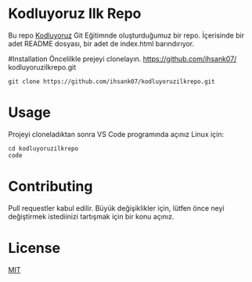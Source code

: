 # Kodluyoruz Ilk Repo
Bu repo [Kodluyoruz](kodluyoruz.org) Git Eğitimnde oluşturduğumuz bir repo. İçerisinde bir adet README dosyası, bir adet de index.html barındırıyor.

#Installation
Öncelilkle prejeyi clonelayın. https://github.com/ihsank07/
kodluyoruzilkrepo.git


```
git clone https://github.com/ihsank07/kodluyoruzilkrepo.git
```

# Usage
Projeyi cloneladıktan sonra VS Code programında açınız 
Linux için:

```
cd kodluyoruzilkrepo
code
```

# Contributing 

Pull requestler kabul edilir. Büyük değişiklikler için, lütfen önce neyi değiştirmek istediinizi tartışmak için bir konu açınız.

# License
[MIT](https://opensource.org/licenses/MIT)



